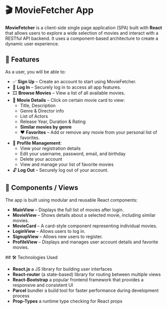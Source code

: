 # 🎬 MovieFetcher App 

**MovieFetcher** is a client-side single page application (SPA) built with **React** that allows users to explore a wide selection of movies and interact with a RESTful API backend. It uses a component-based architecture to create a dynamic user experience.

## 🚀 Features 

As a user, you will be able to:
- ✅ **Sign Up** – Create an account to start using MovieFetcher.
- 🔐 **Log In** – Securely log in to access all app features.
- 🎞️ **Browse Movies** – View a list of all available movies.
- 📄 **Movie Details** – Click on certain movie card to view:
  - Title, Description
  - Genre & Director info
  - List of Actors
  - Release Year, Duration & Rating
  - **Similar movies by genre**
  - ❤️ **Favorites** – Add or remove any movie from your personal list of favorites.
- 👤 **Profile Management**:
  - View your registration details
  - Edit your username, password, email, and birthday
  - Delete your account
  - View and manage your list of favorite movies
- 🔓 **Log Out** – Securely log out of your account.

## 🧱 Components / Views

The app is built using modular and reusable React components:

- **MainView** – Displays the full list of movies after login.
- **MovieView** – Shows details about a selected movie, including similar movies.
- **MovieCard** – A card-style component representing individual movies.
- **LoginView** – Allows users to log in.
- **SignupView** – Allows new users to register.
- **ProfileView** – Displays and manages user account details and favorite movies.

## 🛠️ Technologies Used

- **React.js** a JS library for building user interfaces
- **React-router** (a state-based) library for routing between multiple views
- **React-Bootstrap** a popular frontend framework that provides a responsive and consistent UI
- **Parcel** bundler a build tool for faster performance during development process
- **Prop-Types** a runtime type checking for React props
